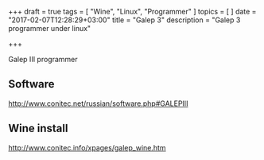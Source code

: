 +++
draft = true
tags = [
    "Wine", "Linux", "Programmer"
]
topics = [
]
date = "2017-02-07T12:28:29+03:00"
title = "Galep 3"
description = "Galep 3 programmer under linux"

+++

Galep III programmer

<!--more-->

## Software

http://www.conitec.net/russian/software.php#GALEPIII

## Wine install

http://www.conitec.info/xpages/galep_wine.htm
